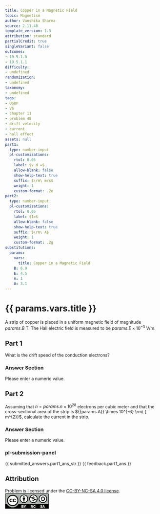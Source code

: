 ```yaml
---
title: Copper in a Magnetic Field
topic: Magnetism
author: Vanshika Sharma
source: 2.11.48
template_version: 1.3
attribution: standard
partialCredit: true
singleVariant: false
outcomes:
- 19.5.1.0
- 19.5.1.1
difficulty:
- undefined
randomization:
- undefined
taxonomy:
- undefined
tags:
- OSUP
- VS
- chapter 11
- problem 48
- drift velocity
- current
- hall effect
assets: null
part1:
  type: number-input
  pl-customizations:
    rtol: 0.05
    label: $v_d =$
    allow-blank: false
    show-help-text: true
    suffix: $\rm\ m/s$
    weight: 1
    custom-format: .2e
part2:
  type: number-input
  pl-customizations:
    rtol: 0.05
    label: $I=$
    allow-blank: false
    show-help-text: true
    suffix: $\rm\ A$
    weight: 1
    custom-format: .2g
substitutions:
  params:
    vars:
      title: Copper in a Magnetic Field
    B: 6.9
    E: 4.5
    n: 1
    A: 3.1
---
```

# {{ params.vars.title }}
A strip of copper is placed in a uniform magnetic field of magnitude ${{params.B}}\textrm{ T}$.
The Hall electric field is measured to be ${{params.E}} \times 10^{-3}\textrm{ V/m}$.

## Part 1

What is the drift speed of the conduction electrons?

### Answer Section

Please enter a numeric value.

## Part 2

Assuming that $n = {{params.n}} \times 10^{28}$ electrons per cubic meter and that the cross-sectional area of the strip is ${{params.A}} \times 10^{-6} \rm\ { m^{2}}$, calculate the current in the strip.

### Answer Section

Please enter a numeric value.

### pl-submission-panel

{{ submitted_answers.part1_ans_str }}
{{ feedback.part1_ans }}

## Attribution

Problem is licensed under the [CC-BY-NC-SA 4.0 license](https://creativecommons.org/licenses/by-nc-sa/4.0/).<br> ![The Creative Commons 4.0 license requiring attribution-BY, non-commercial-NC, and share-alike-SA license.](https://raw.githubusercontent.com/firasm/bits/master/by-nc-sa.png)